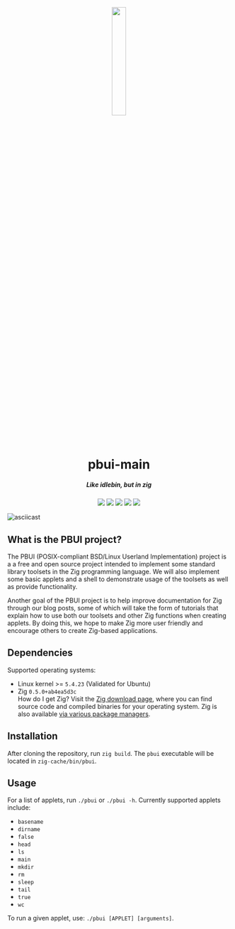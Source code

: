 <p align="center">
<img src="https://pbui.codes/logo.png" width="25%">
<h1 align="center">pbui-main</h1>
<h5 align="center">Like idlebin, but in zig</h5>
</p>



<p align="center">
  <img src="https://img.shields.io/github/issues-pr/pbui-project/pbui-main">
  <img src="https://img.shields.io/github/issues/pbui-project/pbui-main">
  <img src="https://img.shields.io/github/issues-raw/pbui-project/pbui-main/good%20first%20issue?label=Good%20first%20issues">
  <img src="https://img.shields.io/github/languages/top/pbui-project/pbui-main">
  <img src="https://github.com/pbui-project/pbui-main/workflows/CI/badge.svg?branch=master">
</p>

![asciicast](https://chadpaste.com/f/qze.gif)


## What is the PBUI project?

The PBUI (POSIX-compliant BSD/Linux Userland Implementation) project is a a free and open source project intended 
to implement some standard library toolsets in the Zig programming language. We will also implement some basic applets 
and a shell to demonstrate usage of the toolsets as well as provide functionality. 

Another goal of the PBUI project is to help improve documentation for Zig through our blog posts, some of which
will take the form of tutorials that explain how to use both our toolsets and other Zig functions when creating 
applets. By doing this, we hope to make Zig more user friendly and encourage others to create Zig-based applications.

## Dependencies
Supported operating systems:
  - Linux kernel >= `5.4.23` (Validated for Ubuntu)
  - Zig `0.5.0+ab4ea5d3c`  
How do I get Zig? Visit the [Zig download page](https://ziglang.org/download/), where you can find source code and
compiled binaries for your operating system.  Zig is also available [
via various package managers](https://github.com/ziglang/zig/wiki/Install-Zig-from-a-Package-Manager).
  
## Installation
After cloning the repository, run `zig build`.  The `pbui` executable will be located in `zig-cache/bin/pbui`.

## Usage
For a list of applets, run `./pbui` or `./pbui -h`.  Currently supported applets include:
  - `basename`
  - `dirname`
  - `false`
  - `head`
  - `ls`
  - `main`
  - `mkdir`
  - `rm`
  - `sleep`
  - `tail`
  - `true`
  - `wc`

To run a given applet, use: `./pbui [APPLET] [arguments]`.
  
